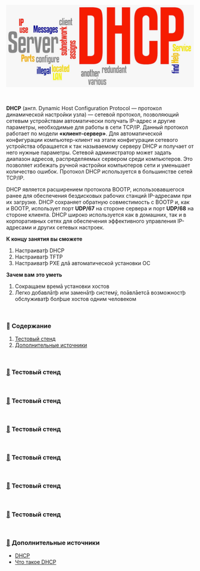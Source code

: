 <p align="center">
<img src="https://github.com/ikozhuhar/DHCP/blob/main/img/DHCP.png">
</p>

<br/>

**DHCP** (англ. Dynamic Host Configuration Protocol — протокол динамической настройки узла) — сетевой протокол, позволяющий сетевым устройствам автоматически получать IP-адрес и другие параметры, необходимые для работы в сети TCP/IP. Данный протокол работает по модели **«клиент-сервер»**. Для автоматической конфигурации компьютер-клиент на этапе конфигурации сетевого устройства обращается к так называемому серверу DHCP и получает от него нужные параметры. Сетевой администратор может задать диапазон адресов, распределяемых сервером среди компьютеров. Это позволяет избежать ручной настройки компьютеров сети и уменьшает количество ошибок. Протокол DHCP используется в большинстве сетей TCP/IP.

DHCP является расширением протокола BOOTP, использовавшегося ранее для обеспечения бездисковых рабочих станций IP-адресами при их загрузке. DHCP сохраняет обратную совместимость с BOOTP и, как и BOOTP, использует порт **UDP/67** на стороне сервера и порт **UDP/68** на стороне клиента. DHCP широко используется как в домашних, так и в корпоративных сетях для обеспечения эффективного управления IP-адресами и других сетевых настроек.

**К концу занятия вы сможете**
1. Настраиватþ DHCP
2. Настраиватþ TFTP
3. Настраиватþ PXE длā автоматической установки ОС

**Зачем вам это уметь**
1. Сокращаем времā установки хостов
2. Легко добавлāтþ или заменāтþ системý, поāвлāетсā возможностþ обслуживатþ болþше хостов одним человеком

<br/>


### :diamond_shape_with_a_dot_inside: <a name='toc'>Содержание</a>

1. [Тестовый стенд](#1)
10. [Дополнительные источники](#recommended_sources)



<br/>

### [:diamond_shape_with_a_dot_inside:](#toc) <a name='1'>Тестовый стенд</a>




<br/>

### [:diamond_shape_with_a_dot_inside:](#toc) <a name='1'>Тестовый стенд</a>




<br/>

### [:diamond_shape_with_a_dot_inside:](#toc) <a name='1'>Тестовый стенд</a>




<br/>

### [:diamond_shape_with_a_dot_inside:](#toc) <a name='1'>Тестовый стенд</a>




<br/>

### [:diamond_shape_with_a_dot_inside:](#toc) <a name='1'>Тестовый стенд</a>




<br/>

### [:diamond_shape_with_a_dot_inside:](#toc) <a name='1'>Тестовый стенд</a>





















<br/>

### [:diamond_shape_with_a_dot_inside:](#toc) <a name='recommended_sources'>Дополнительные источники</a>

- [DHCP](https://ru.wikipedia.org/wiki/DHCP)
- [Что такое DHCP](https://digitalocean.ru/n/chto-takoe-dhcp)

